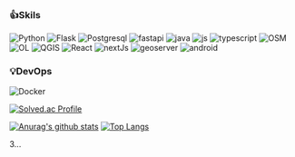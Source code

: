 <!--
**JaeHyunL/JaeHyunL** is a ✨ _special_ ✨ repository because its `README.md` (this file) appears on your GitHub profile.

Here are some ideas to get you started:

- 🔭 I’m currently working on ...
- 🌱 I’m currently learning ...
- 👯 I’m looking to collaborate on ...
- 🤔 I’m looking for help with ...
- 💬 Ask me about ...
- 📫 How to reach me: ...
- 😄 Pronouns: ...
- ⚡ Fun fact: ...
-->

### 👍Skils
<img alt="Python" src ="https://img.shields.io/badge/Python-python-ffffff.svg?logo=python&style=plastic =500x500"> 
<img alt="Flask" src ="https://img.shields.io/badge/Flask-Flask-ffffff.svg?logo=flask&style=plastic=500x500"/> 
<img alt="Postgresql" src="https://img.shields.io/badge/Postgres-Postgres-ffffff.svg?logo=postgresql&style=plastic=500x500"/>
<img alt="fastapi" src="https://img.shields.io/badge/fastapi-fastapi-ffffff.svg?logo=fastapi&style=plastic%20=500x500" />

<img alt="java" src ="[https://img.shields.io/badge/java-java-blue](https://img.shields.io/badge/Java-Java-ffffff.svg?logo=Java&style=plastic%20=500x500)" />
<img alt="js" src="https://img.shields.io/badge/javascript-javascript-ffffff.svg?logo=javascript&style=plastic%20=500x500" />
<img alt="typescript" src="https://img.shields.io/badge/typescript-typescript-ffffff.svg?logo=typescript&style=plastic%20=500x500" />
<img alt="OSM" src="https://img.shields.io/badge/openstreetmap-openstreetmap-ffffff.svg?logo=openstreetmap&style=plastic%20=500x500" />
<img alt="OL" src="https://img.shields.io/badge/OpenLayers-OpenLayers-ffffff.svg?logo=OpenLayers&style=plastic%20=500x500" />
<img alt="QGIS" src="https://img.shields.io/badge/Qgis-Qgis-ffffff.svg?logo=Qgis&style=plastic%20=500x500" />
<img alt="React" src="https://img.shields.io/badge/React-React-ffffff.svg?logo=React&style=plastic%20=500x500" />
<img alt="nextJs" src="https://img.shields.io/badge/Next-Next-ffffff.svg?logo=next.js&style=plastic%20=500x500" />
<img alt="geoserver" src="https://img.shields.io/badge/geoserver-geoserver-ffffff.svg?logo=Qgis&style=plastic%20=500x500" />
<img alt="android" src="https://img.shields.io/badge/Android-Android-ffffff.svg?logo=Android&style=plastic%20=500x500" />	

### 💡DevOps
<img alt="Docker" src="https://img.shields.io/badge/docker-docker-000000.svg?logo=docker&style=plastic=500x500"/>


[![Solved.ac Profile](http://mazassumnida.wtf/api/v2/generate_badge?boj=ch080808)](https://solved.ac/ch080808/)


[![Anurag's github stats](https://github-readme-stats.vercel.app/api?username=JaeHyunL)](https://github.com/anuraghazra/github-readme-stats)
[![Top Langs](https://github-readme-stats.vercel.app/api/top-langs/?username=JaeHyunL&layout=compact)](https://github.com/anuraghazra/github-readme-stats)
	
3...
